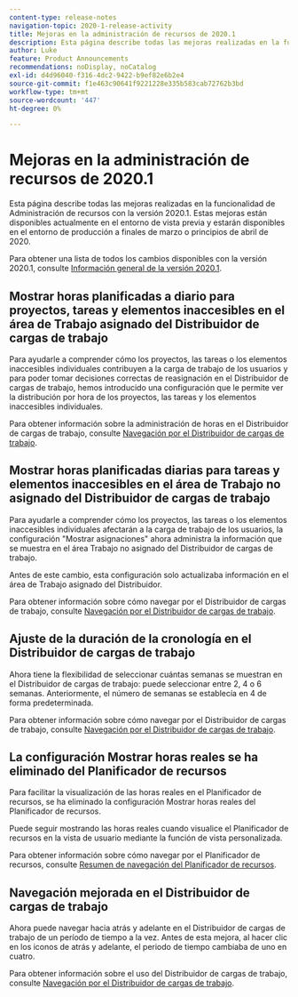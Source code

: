```yaml
---
content-type: release-notes
navigation-topic: 2020-1-release-activity
title: Mejoras en la administración de recursos de 2020.1
description: Esta página describe todas las mejoras realizadas en la funcionalidad de Administración de recursos con la versión 2020.1. Estas mejoras están disponibles actualmente en el entorno de vista previa y estarán disponibles en el entorno de producción a finales de marzo o principios de abril de 2020.
author: Luke
feature: Product Announcements
recommendations: noDisplay, noCatalog
exl-id: d4d96040-f316-4dc2-9422-b9ef82e6b2e4
source-git-commit: f1e463c90641f9221228e335b583cab72762b3bd
workflow-type: tm+mt
source-wordcount: '447'
ht-degree: 0%

---
```


# Mejoras en la administración de recursos de 2020.1

Esta página describe todas las mejoras realizadas en la funcionalidad de Administración de recursos con la versión 2020.1. Estas mejoras están disponibles actualmente en el entorno de vista previa y estarán disponibles en el entorno de producción a finales de marzo o principios de abril de 2020.

Para obtener una lista de todos los cambios disponibles con la versión 2020.1, consulte [Información general de la versión 2020.1](../../../product-announcements/product-releases/2020.1-release-activity/2020-1-release-overview.md).

## Mostrar horas planificadas a diario para proyectos, tareas y elementos inaccesibles en el área de Trabajo asignado del Distribuidor de cargas de trabajo

Para ayudarle a comprender cómo los proyectos, las tareas o los elementos inaccesibles individuales contribuyen a la carga de trabajo de los usuarios y para poder tomar decisiones correctas de reasignación en el Distribuidor de cargas de trabajo, hemos introducido una configuración que le permite ver la distribución por hora de los proyectos, las tareas y los elementos inaccesibles individuales.

Para obtener información sobre la administración de horas en el Distribuidor de cargas de trabajo, consulte [Navegación por el Distribuidor de cargas de trabajo](../../../resource-mgmt/workload-balancer/navigate-the-workload-balancer.md).

## Mostrar horas planificadas diarias para tareas y elementos inaccesibles en el área de Trabajo no asignado del Distribuidor de cargas de trabajo

Para ayudarle a comprender cómo los proyectos, las tareas o los elementos inaccesibles individuales afectarán a la carga de trabajo de los usuarios, la configuración &quot;Mostrar asignaciones&quot; ahora administra la información que se muestra en el área Trabajo no asignado del Distribuidor de cargas de trabajo.

Antes de este cambio, esta configuración solo actualizaba información en el área de Trabajo asignado del Distribuidor.

Para obtener información sobre cómo navegar por el Distribuidor de cargas de trabajo, consulte [Navegación por el Distribuidor de cargas de trabajo](../../../resource-mgmt/workload-balancer/navigate-the-workload-balancer.md).

## Ajuste de la duración de la cronología en el Distribuidor de cargas de trabajo

Ahora tiene la flexibilidad de seleccionar cuántas semanas se muestran en el Distribuidor de cargas de trabajo: puede seleccionar entre 2, 4 o 6 semanas. Anteriormente, el número de semanas se establecía en 4 de forma predeterminada.

Para obtener información sobre cómo navegar por el Distribuidor de cargas de trabajo, consulte [Navegación por el Distribuidor de cargas de trabajo](../../../resource-mgmt/workload-balancer/navigate-the-workload-balancer.md).

## La configuración Mostrar horas reales se ha eliminado del Planificador de recursos

Para facilitar la visualización de las horas reales en el Planificador de recursos, se ha eliminado la configuración Mostrar horas reales del Planificador de recursos.

Puede seguir mostrando las horas reales cuando visualice el Planificador de recursos en la vista de usuario mediante la función de vista personalizada.

Para obtener información sobre cómo navegar por el Planificador de recursos, consulte [Resumen de navegación del Planificador de recursos](../../../resource-mgmt/resource-planning/resource-planner-navigation.md).

## Navegación mejorada en el Distribuidor de cargas de trabajo

Ahora puede navegar hacia atrás y adelante en el Distribuidor de cargas de trabajo de un período de tiempo a la vez. Antes de esta mejora, al hacer clic en los iconos de atrás y adelante, el periodo de tiempo cambiaba de uno en cuatro.

Para obtener información sobre el uso del Distribuidor de cargas de trabajo, consulte [Navegación por el Distribuidor de cargas de trabajo](../../../resource-mgmt/workload-balancer/navigate-the-workload-balancer.md).
